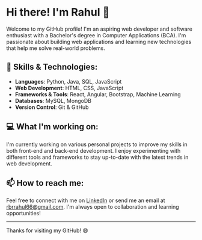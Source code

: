 # Hi there! I'm Rahul 👋

Welcome to my GitHub profile! I'm an aspiring web developer and software enthusiast with a Bachelor's degree in Computer Applications (BCA). I'm passionate about building web applications and learning new technologies that help me solve real-world problems.

## 🚀 Skills & Technologies:
- **Languages**: Python, Java, SQL, JavaScript
- **Web Development**: HTML, CSS, JavaScript
- **Frameworks & Tools**: React, Angular, Bootstrap, Machine Learning
- **Databases**: MySQL, MongoDB
- **Version Control**: Git & GitHub

## 💻 What I'm working on:
I'm currently working on various personal projects to improve my skills in both front-end and back-end development. I enjoy experimenting with different tools and frameworks to stay up-to-date with the latest trends in web development.


## 📫 How to reach me:
Feel free to connect with me on [LinkedIn](https://www.linkedin.com/in/rahul-b-429396341/) or send me an email at rbrrahul66@gmail.com. I'm always open to collaboration and learning opportunities!

---

Thanks for visiting my GitHub! 😄
